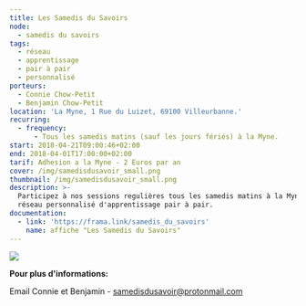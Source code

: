 ```yaml
---
title: Les Samedis du Savoirs
node:
  - samedis du savoirs
tags:
  - réseau
  - apprentissage
  - pair à pair
  - personnalisé
porteurs:
  - Connie Chow-Petit
  - Benjamin Chow-Petit
location: 'La Myne, 1 Rue du Luizet, 69100 Villeurbanne.'
recurring:
  - frequency:
      - Tous les samedis matins (sauf les jours fériés) à la Myne.
start: 2018-04-21T09:00:46+02:00
end: 2018-04-01T17:00:00+02:00
tarif: Adhesion a la Myne - 2 Euros par an
cover: /img/samedisdusavoir_small.png
thumbnail: /img/samedisdusavoir_small.png
description: >-
  Participez à nos sessions regulières tous les samedis matins à la Myne ! Un
  réseau personnalisé d'apprentissage pair à pair.
documentation:
  - link: 'https://frama.link/samedis_du_savoirs'
    name: affiche "Les Samedis du Savoirs"
---
```

![](/img/samedisdusavoir_small.png)

**Pour plus d'informations:**

Email Connie et Benjamin - samedisdusavoir@protonmail.com
